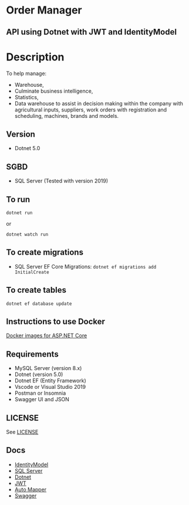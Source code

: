 # Order Manager
## API using Dotnet with JWT and IdentityModel

# Description

To help manage:

- Warehouse,
- Culminate business intelligence,
- Statistics,
- Data warehouse to assist in decision making within the company with agricultural inputs, suppliers, work orders with registration and scheduling, machines, brands and models.

## Version

- Dotnet 5.0

## SGBD

- SQL Server (Tested with version 2019)

## To run

`dotnet run`

or

`dotnet watch run`

## To create migrations

- SQL Server EF Core Migrations: `dotnet ef migrations add InitialCreate`

## To create tables

`dotnet ef database update`

## Instructions to use Docker

[Docker images for ASP.NET Core](https://docs.microsoft.com/en-us/aspnet/core/host-and-deploy/docker/building-net-docker-images?view=aspnetcore-5.0)

## Requirements

- MySQL Server (version 8.x)
- Dotnet (version 5.0)
- Dotnet EF (Entity Framework)
- Vscode or Visual Studio 2019
- Postman or Insomnia
- Swagger UI and JSON

## LICENSE

See [LICENSE](LICENSE.md)

## Docs

- [IdentityModel](https://identitymodel.readthedocs.io/en/latest/)
- [SQL Server](https://docs.microsoft.com/en-us/sql/sql-server/?view=sql-server-ver15)
- [Dotnet](https://docs.microsoft.com/en-us/dotnet/)
- [JWT](https://jwt.io/)
- [Auto Mapper](https://docs.automapper.org/en/stable/Getting-started.html)
- [Swagger](https://swagger.io/)

